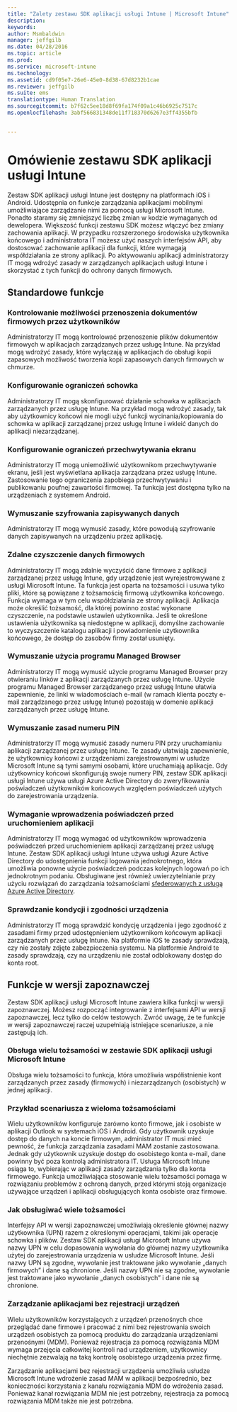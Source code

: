 ```yaml
---
title: "Zalety zestawu SDK aplikacji usługi Intune | Microsoft Intune"
description: 
keywords: 
author: Msmbaldwin
manager: jeffgilb
ms.date: 04/28/2016
ms.topic: article
ms.prod: 
ms.service: microsoft-intune
ms.technology: 
ms.assetid: cd9f05e7-26e6-45e0-8d38-67d8232b1cae
ms.reviewer: jeffgilb
ms.suite: ems
translationtype: Human Translation
ms.sourcegitcommit: b7f62c5ee18d8f69fa174f09a1c46b6925c7517c
ms.openlocfilehash: 3abf566831348de11f718370d6267e3ff4355bfb


---
```


# Omówienie zestawu SDK aplikacji usługi Intune
Zestaw SDK aplikacji usługi Intune jest dostępny na platformach iOS i Android. Udostępnia on funkcje zarządzania aplikacjami mobilnymi umożliwiające zarządzanie nimi za pomocą usługi Microsoft Intune. Ponadto staramy się zmniejszyć liczbę zmian w kodzie wymaganych od dewelopera. Większość funkcji zestawu SDK możesz włączyć bez zmiany zachowania aplikacji. W przypadku rozszerzonego środowiska użytkownika końcowego i administratora IT możesz użyć naszych interfejsów API, aby dostosować zachowanie aplikacji dla funkcji, które wymagają współdziałania ze strony aplikacji. Po aktywowaniu aplikacji administratorzy IT mogą wdrożyć zasady w zarządzanych aplikacjach usługi Intune i skorzystać z tych funkcji do ochrony danych firmowych.

## Standardowe funkcje

### Kontrolowanie możliwości przenoszenia dokumentów firmowych przez użytkowników
Administratorzy IT mogą kontrolować przenoszenie plików dokumentów firmowych w aplikacjach zarządzanych przez usługę Intune. Na przykład mogą wdrożyć zasady, które wyłączają w aplikacjach do obsługi kopii zapasowych możliwość tworzenia kopii zapasowych danych firmowych w chmurze.

### Konfigurowanie ograniczeń schowka
Administratorzy IT mogą skonfigurować działanie schowka w aplikacjach zarządzanych przez usługę Intune. Na przykład mogą wdrożyć zasady, tak aby użytkownicy końcowi nie mogli użyć funkcji wycinania/kopiowania do schowka w aplikacji zarządzanej przez usługę Intune i wkleić danych do aplikacji niezarządzanej.

### Konfigurowanie ograniczeń przechwytywania ekranu
Administratorzy IT mogą uniemożliwić użytkownikom przechwytywanie ekranu, jeśli jest wyświetlana aplikacja zarządzana przez usługę Intune. Zastosowanie tego ograniczenia zapobiega przechwytywaniu i publikowaniu poufnej zawartości firmowej. Ta funkcja jest dostępna tylko na urządzeniach z systemem Android.

### Wymuszanie szyfrowania zapisywanych danych
Administratorzy IT mogą wymusić zasady, które powodują szyfrowanie danych zapisywanych na urządzeniu przez aplikację.

### Zdalne czyszczenie danych firmowych
Administratorzy IT mogą zdalnie wyczyścić dane firmowe z aplikacji zarządzanej przez usługę Intune, gdy urządzenie jest wyrejestrowywane z usługi Microsoft Intune. Ta funkcja jest oparta na tożsamości i usuwa tylko pliki, które są powiązane z tożsamością firmową użytkownika końcowego. Funkcja wymaga w tym celu współdziałania ze strony aplikacji. Aplikacja może określić tożsamość, dla której powinno zostać wykonane czyszczenie, na podstawie ustawień użytkownika. Jeśli te określone ustawienia użytkownika są niedostępne w aplikacji, domyślne zachowanie to wyczyszczenie katalogu aplikacji i powiadomienie użytkownika końcowego, że dostęp do zasobów firmy został usunięty.

### Wymuszanie użycia programu Managed Browser
Administratorzy IT mogą wymusić użycie programu Managed Browser przy otwieraniu linków z aplikacji zarządzanych przez usługę Intune. Użycie programu Managed Browser zarządzanego przez usługę Intune ułatwia zapewnienie, że linki w wiadomościach e-mail (w ramach klienta poczty e-mail zarządzanego przez usługę Intune) pozostają w domenie aplikacji zarządzanych przez usługę Intune.

### Wymuszanie zasad numeru PIN
Administratorzy IT mogą wymusić zasady numeru PIN przy uruchamianiu aplikacji zarządzanej przez usługę Intune. Te zasady ułatwiają zapewnienie, że użytkownicy końcowi z urządzeniami zarejestrowanymi w usłudze Microsoft Intune są tymi samymi osobami, które uruchamiają aplikacje. Gdy użytkownicy końcowi skonfigurują swoje numery PIN, zestaw SDK aplikacji usługi Intune używa usługi Azure Active Directory do zweryfikowania poświadczeń użytkowników końcowych względem poświadczeń użytych do zarejestrowania urządzenia.

### Wymaganie wprowadzenia poświadczeń przed uruchomieniem aplikacji
Administratorzy IT mogą wymagać od użytkowników wprowadzenia poświadczeń przed uruchomieniem aplikacji zarządzanej przez usługę Intune. Zestaw SDK aplikacji usługi Intune używa usługi Azure Active Directory do udostępnienia funkcji logowania jednokrotnego, która umożliwia ponowne użycie poświadczeń podczas kolejnych logowań po ich jednokrotnym podaniu. Obsługiwane jest również uwierzytelnianie przy użyciu rozwiązań do zarządzania tożsamościami [sfederowanych z usługą Azure Active Directory](https://msdn.microsoft.com/library/azure/jj679342.aspx).

### Sprawdzanie kondycji i zgodności urządzenia
Administratorzy IT mogą sprawdzić kondycję urządzenia i jego zgodność z zasadami firmy przed udostępnieniem użytkownikom końcowym aplikacji zarządzanych przez usługę Intune. Na platformie iOS te zasady sprawdzają, czy nie zostały zdjęte zabezpieczenia systemu. Na platformie Android te zasady sprawdzają, czy na urządzeniu nie został odblokowany dostęp do konta root.

## Funkcje w wersji zapoznawczej
Zestaw SDK aplikacji usługi Microsoft Intune zawiera kilka funkcji w wersji zapoznawczej. Możesz rozpocząć integrowanie z interfejsami API w wersji zapoznawczej, lecz tylko do celów testowych. Zwróć uwagę, że te funkcje w wersji zapoznawczej raczej uzupełniają istniejące scenariusze, a nie zastępują ich.

### Obsługa wielu tożsamości w zestawie SDK aplikacji usługi Microsoft Intune
Obsługa wielu tożsamości to funkcja, która umożliwia współistnienie kont zarządzanych przez zasady (firmowych) i niezarządzanych (osobistych) w jednej aplikacji.

### Przykład scenariusza z wieloma tożsamościami
Wielu użytkowników konfiguruje zarówno konto firmowe, jak i osobiste w aplikacji Outlook w systemach iOS i Android. Gdy użytkownik uzyskuje dostęp do danych na koncie firmowym, administrator IT musi mieć pewność, że funkcja zarządzania zasadami MAM zostanie zastosowana. Jednak gdy użytkownik uzyskuje dostęp do osobistego konta e-mail, dane powinny być poza kontrolą administratora IT. Usługa Microsoft Intune osiąga to, wybierając w aplikacji zasady zarządzania tylko dla konta firmowego. Funkcja umożliwiająca stosowanie wielu tożsamości pomaga w rozwiązaniu problemów z ochroną danych, przed którymi stoją organizacje używające urządzeń i aplikacji obsługujących konta osobiste oraz firmowe.

### Jak obsługiwać wiele tożsamości
Interfejsy API w wersji zapoznawczej umożliwiają określenie głównej nazwy użytkownika (UPN) razem z określonymi operacjami, takimi jak operacje schowka i plików. Zestaw SDK aplikacji usługi Microsoft Intune używa nazwy UPN w celu dopasowania wywołania do głównej nazwy użytkownika użytej do zarejestrowania urządzenia w usłudze Microsoft Intune. Jeśli nazwy UPN są zgodne, wywołanie jest traktowane jako wywołanie „danych firmowych” i dane są chronione. Jeśli nazwy UPN nie są zgodne, wywołanie jest traktowane jako wywołanie „danych osobistych” i dane nie są chronione.

### Zarządzanie aplikacjami bez rejestracji urządzeń
Wielu użytkowników korzystających z urządzeń przenośnych chce przeglądać dane firmowe i pracować z nimi bez rejestrowania swoich urządzeń osobistych za pomocą produktu do zarządzania urządzeniami przenośnymi (MDM). Ponieważ rejestracja za pomocą rozwiązania MDM wymaga przejęcia całkowitej kontroli nad urządzeniem, użytkownicy niechętnie zezwalają na taką kontrolę osobistego urządzenia przez firmę.

Zarządzanie aplikacjami bez rejestracji urządzenia umożliwia usłudze Microsoft Intune wdrożenie zasad MAM w aplikacji bezpośrednio, bez konieczności korzystania z kanału rozwiązania MDM do wdrożenia zasad. Ponieważ kanał rozwiązania MDM nie jest potrzebny, rejestracja za pomocą rozwiązania MDM także nie jest potrzebna.




<!--HONumber=Jun16_HO4-->


